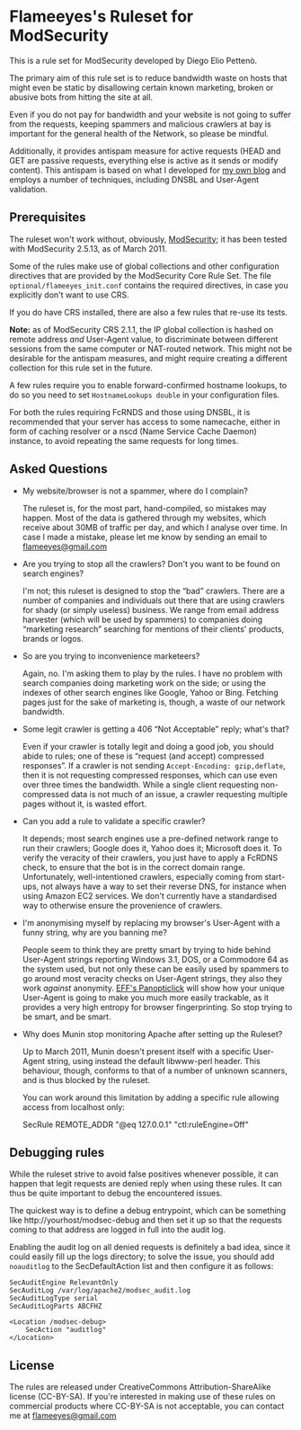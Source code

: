 Flameeyes's Ruleset for ModSecurity
===================================

This is a rule set for ModSecurity developed by Diego Elio Pettenò.

The primary aim of this rule set is to reduce bandwidth waste on hosts
that might even be static by disallowing certain known marketing,
broken or abusive bots from hitting the site at all.

Even if you do not pay for bandwidth and your website is not going to
suffer from the requests, keeping spammers and malicious crawlers at
bay is important for the general health of the Network, so please be
mindful.

Additionally, it provides antispam measure for active requests (HEAD
and GET are passive requests, everything else is active as it sends or
modify content). This antispam is based on what I developed for [my own
blog](http://blog.flameeyes.eu/) and employs a number of techniques,
including DNSBL and User-Agent validation.

Prerequisites
-------------

The ruleset won't work without, obviously,
[ModSecurity](https://www.modsecurity.org); it has been tested with
ModSecurity 2.5.13, as of March 2011.

Some of the rules make use of global collections and other
configuration directives that are provided by the ModSecurity Core
Rule Set. The file `optional/flameeyes_init.conf` contains the
required directives, in case you explicitly don't want to use CRS.

If you do have CRS installed, there are also a few rules that re-use
its tests.

**Note:** as of ModSecurity CRS 2.1.1, the IP global collection is
hashed on remote address _and_ User-Agent value, to discriminate
between different sessions from the same computer or NAT-routed
network. This might not be desirable for the antispam measures, and
might require creating a different collection for this rule set in the
future.

A few rules require you to enable forward-confirmed hostname
lookups, to do so you need to set `HostnameLookups double` in your
configuration files.

For both the rules requiring FcRNDS and those using DNSBL, it is
recommended that your server has access to some namecache, either in
form of caching resolver or a nscd (Name Service Cache Daemon)
instance, to avoid repeating the same requests for long times.

Asked Questions
---------------
 * My website/browser is not a spammer, where do I complain?

   The ruleset is, for the most part, hand-compiled, so mistakes may
   happen. Most of the data is gathered through my websites, which
   receive about 30MB of traffic per day, and which I analyse over
   time. In case I made a mistake, please let me know by sending an
   email to flameeyes@gmail.com

 * Are you trying to stop all the crawlers? Don't you want to be found
   on search engines?

   I'm not; this ruleset is designed to stop the “bad” crawlers. There
   are a number of companies and individuals out there that are using
   crawlers for shady (or simply useless) business. We range from
   email address harvester (which will be used by spammers) to
   companies doing “marketing research” searching for mentions of
   their clients' products, brands or logos.

 * So are you trying to inconvenience marketeers?

   Again, no. I'm asking them to play by the rules. I have no problem
   with search companies doing marketing work on the side; or using
   the indexes of other search engines like Google, Yahoo or
   Bing. Fetching pages just for the sake of marketing is, though, a
   waste of our network bandwidth.

 * Some legit crawler is getting a 406 “Not Acceptable” reply; what's that?

   Even if your crawler is totally legit and doing a good job, you
   should abide to rules; one of these is “request (and accept)
   compressed responses”. If a crawler is not sending
   `Accept-Encoding: gzip,deflate`, then it is not requesting
   compressed responses, which can use even over three times the
   bandwidth. While a single client requesting non-compressed data is
   not much of an issue, a crawler requesting multiple pages without
   it, is wasted effort.

 * Can you add a rule to validate a specific crawler?

   It depends; most search engines use a pre-defined network range to
   run their crawlers; Google does it, Yahoo does it; Microsoft does
   it. To verify the veracity of their crawlers, you just have to
   apply a FcRDNS check, to ensure that the bot is in the correct
   domain range. Unfortunately, well-intentioned crawlers, especially
   coming from start-ups, not always have a way to set their reverse
   DNS, for instance when using Amazon EC2 services. We don't
   currently have a standardised way to otherwise ensure the
   provenience of crawlers.

 * I'm anonymising myself by replacing my browser's User-Agent with a
   funny string, why are you banning me?

   People seem to think they are pretty smart by trying to hide behind
   User-Agent strings reporting Windows 3.1, DOS, or a Commodore 64 as
   the system used, but not only these can be easily used by spammers
   to go around most veracity checks on User-Agent strings, they also
   they work _against_ anonymity. [EFF's
   Panopticlick](https://panopticlick.eff.org/) will show how your
   unique User-Agent is going to make you much more easily trackable,
   as it provides a very high entropy for browser fingerprinting. So
   stop trying to be smart, and be smart.

 * Why does Munin stop monitoring Apache after setting up the Ruleset?

   Up to March 2011, Munin doesn't present itself with a specific
   User-Agent string, using instead the default libwww-perl
   header. This behaviour, though, conforms to that of a number of
   unknown scanners, and is thus blocked by the ruleset.

   You can work around this limitation by adding a specific rule
   allowing access from localhost only:

    SecRule REMOTE_ADDR "@eq 127.0.0.1" "ctl:ruleEngine=Off"


Debugging rules
---------------

While the ruleset strive to avoid false positives whenever possible,
it can happen that legit requests are denied reply when using these
rules. It can thus be quite important to debug the encountered issues.

The quickest way is to define a debug entrypoint, which can be
something like http://yourhost/modsec-debug and then set it up so that
the requests coming to that address are logged in full into the audit
log.

Enabling the audit log on all denied requests is definitely a bad
idea, since it could easily fill up the logs directory; to solve the
issue, you should add `noauditlog` to the SecDefaultAction list and
then configure it as follows:

    SecAuditEngine RelevantOnly
    SecAuditLog /var/log/apache2/modsec_audit.log
    SecAuditLogType serial
    SecAuditLogParts ABCFHZ

    <Location /modsec-debug>
        SecAction "auditlog"
    </Location>

License
-------

The rules are released under CreativeCommons Attribution-ShareAlike
license (CC-BY-SA). If you're interested in making use of these rules
on commercial products where CC-BY-SA is not acceptable, you can
contact me at flameeyes@gmail.com
